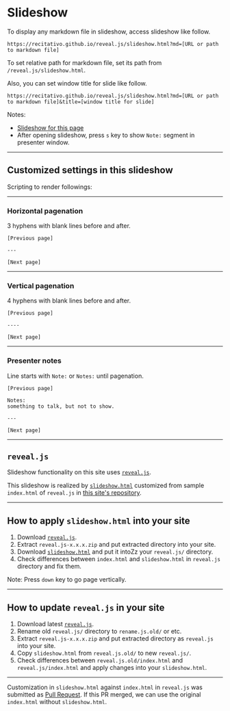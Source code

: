 Slideshow
=========

To display any markdown file in slideshow, access slideshow like follow.

```
https://recitativo.github.io/reveal.js/slideshow.html?md=[URL or path to markdown file]
```

To set relative path for markdown file, set its path from `/reveal.js/slideshow.html`.

Also, you can set window title for slide like follow.

```
https://recitativo.github.io/reveal.js/slideshow.html?md=[URL or path to markdown file]&title=[window title for slide]
```

Notes:
* [Slideshow for this page](/reveal.js/slideshow.html?md=../slideshow.md&title=Slideshow&theme=sky)
* After opening slideshow, press `s` key to show `Note:` segment in presenter window.

---

Customized settings in this slideshow
-------------------------------------

Scripting to render followings:

----

### Horizontal pagenation

3 hyphens with blank lines before and after.

  ```
  [Previous page]
  
  ---
  
  [Next page]
  ```

----

### Vertical pagenation

4 hyphens with blank lines before and after.

  ```
  [Previous page]
  
  ----
  
  [Next page]
  ```

----

### Presenter notes

Line starts with `Note:` or `Notes:` until pagenation.

  ```
  [Previous page]
  
  Notes:
  something to talk, but not to show.
  
  ---
  
  [Next page]
  ```

---

`reveal.js`
-----------

Slideshow functionality on this site uses [`reveal.js`](https://github.com/hakimel/reveal.js).

This slideshow is realized by [`slideshow.html`](https://github.com/recitativo/recitativo.github.io/tree/master/reveal.js/slideshow.html) customized from sample `index.html` of `reveal.js` in [this site's repository](https://github.com/recitativo/recitativo.github.io).

---

How to apply `slideshow.html` into your site
--------------------------------------------

1. Download [`reveal.js`](https://github.com/hakimel/reveal.js/releases).
2. Extract `reveal.js-x.x.x.zip` and put extracted directory into your site.
3. Download [`slideshow.html`](https://raw.githubusercontent.com/recitativo/recitativo.github.io/master/reveal.js/slideshow.html) and put it intoZz your `reveal.js/` directory.
4. Check differences between `index.html` and `slideshow.html` in `reveal.js` directory and fix them.

Note:
Press `down` key to go page vertically.

----

How to update `reveal.js` in your site
--------------------------------------

1. Download latest [`reveal.js`](https://github.com/hakimel/reveal.js/releases).
2. Rename old `reveal.js/` directory to `rename.js.old/` or etc.
3. Extract `reveal.js-x.x.x.zip` and put extracted directory as `reveal.js` into your site.
4. Copy `slideshow.html` from `reveal.js.old/` to new `reveal.js/`.
5. Check differences between `reveal.js.old/index.html` and `reveal.js/index.html` and apply changes into your `slideshow.html`.

----

Customization in `slideshow.html` against `index.html` in `reveal.js` was submitted as [Pull Request](https://github.com/hakimel/reveal.js/pull/2575). If this PR merged, we can use the original `index.html` without `slideshow.html`.
